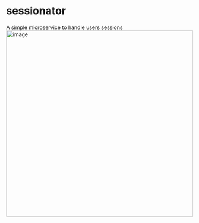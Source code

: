 # sessionator
A simple microservice to handle users sessions
<img width="503" alt="image" src="https://github.com/aquemaati/sessionator/assets/160750138/623c947c-3533-460f-9525-e87115232213">
